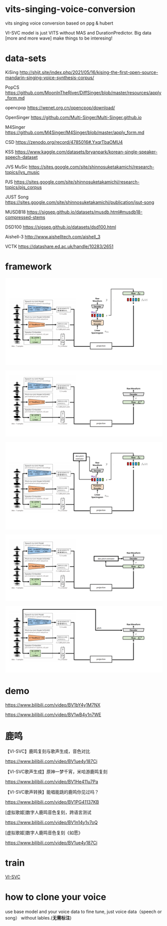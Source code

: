# vits-singing-voice-conversion
vits singing voice conversion based on ppg &amp; hubert

VI-SVC model is just VITS without MAS and DurationPredictor. Big data [more and more wave] make things to be interesing!

# data-sets
KiSing      http://shijt.site/index.php/2021/05/16/kising-the-first-open-source-mandarin-singing-voice-synthesis-corpus/

PopCS 		  https://github.com/MoonInTheRiver/DiffSinger/blob/master/resources/apply_form.md

opencpop 	  https://wenet.org.cn/opencpop/download/

OpenSinger 	https://github.com/Multi-Singer/Multi-Singer.github.io

M4Singer	  https://github.com/M4Singer/M4Singer/blob/master/apply_form.md


CSD 		    https://zenodo.org/record/4785016#.YxqrTbaOMU4

KSS		      https://www.kaggle.com/datasets/bryanpark/korean-single-speaker-speech-dataset

JVS MuSic	  https://sites.google.com/site/shinnosuketakamichi/research-topics/jvs_music

PJS		      https://sites.google.com/site/shinnosuketakamichi/research-topics/pjs_corpus

JUST Song	  https://sites.google.com/site/shinnosuketakamichi/publication/jsut-song


MUSDB18		  https://sigsep.github.io/datasets/musdb.html#musdb18-compressed-stems

DSD100 		  https://sigsep.github.io/datasets/dsd100.html


Aishell-3 	http://www.aishelltech.com/aishell_3

VCTK 		    https://datashare.ed.ac.uk/handle/10283/2651



# framework

![base_train](/assets/SVC1.png)

![base_infer](/assets/SVC2.png)

![pro_train](/assets/SVC1_pro.png)

![pro_infer](/assets/SVC2_pro.png)

![unix_infer](/assets/SVC2_unix.png)

# demo
https://www.bilibili.com/video/BV1bY4y1M7NX

https://www.bilibili.com/video/BV1wB4y1n7WE

# 鹿鸣
【VI-SVC】鹿鸣复刻与歌声生成，音色对比

https://www.bilibili.com/video/BV1ue4y187Ci

【VI-SVC歌声生成】原神一梦千宵，米哈游鹿鸣复刻

https://www.bilibili.com/video/BV1He411u7Pa

【VI-SVC歌声转换】能唱能跳的鹿鸣你见过吗？

https://www.bilibili.com/video/BV1PG41137KB

[虚拟歌姬]数字人鹿鸣音色复刻，跨语言测试

https://www.bilibili.com/video/BV1n14y1v7oQ

[虚拟歌姬]数字人鹿鸣音色复刻《如愿》

https://www.bilibili.com/video/BV1ue4y187Ci

# train
[VI-SVC](/svc/README.md)

# how to clone your voice
use base model and your voice data to fine tune, just voice data（speech or song） without lables.(**无需标注**)

